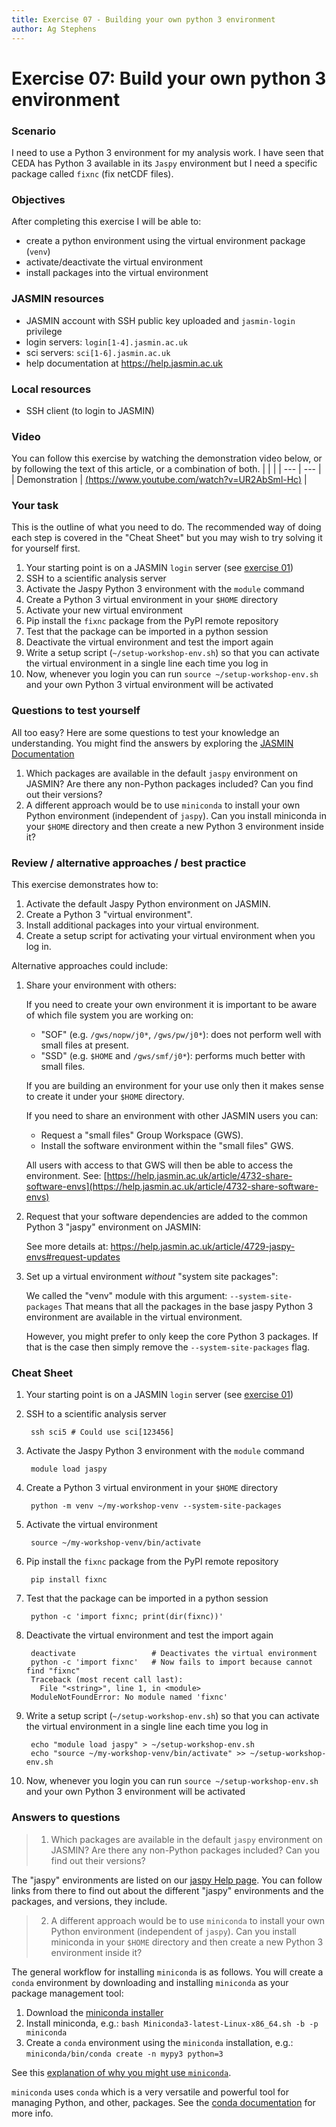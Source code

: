 ```yaml
---
title: Exercise 07 - Building your own python 3 environment
author: Ag Stephens
---
```


# Exercise 07: Build your own python 3 environment

### Scenario

I need to use a Python 3 environment for my analysis work. I have seen that CEDA has Python 3 available in its `Jaspy` environment but I need a specific package called `fixnc` (fix netCDF files).

### Objectives
 
After completing this exercise I will be able to:

 * create a python environment using the virtual environment package (`venv`)
 * activate/deactivate the virtual environment
 * install packages into the virtual environment 

### JASMIN resources

 * JASMIN account with SSH public key uploaded and `jasmin-login` privilege
 * login servers: `login[1-4].jasmin.ac.uk`
 * sci servers: `sci[1-6].jasmin.ac.uk`
 * help documentation at https://help.jasmin.ac.uk

### Local resources

* SSH client (to login to JASMIN)

### Video

You can follow this exercise by watching the demonstration video below, or by following the text of this article, or a combination of both.
|  |  |
| --- | --- |
| Demonstration | [(https://www.youtube.com/watch?v=UR2AbSml-Hc)](https://www.youtube.com/watch?v=UR2AbSml-Hc) |

### Your task

This is the outline of what you need to do. The recommended way of doing each step is covered in the "Cheat Sheet" but you may wish to try solving it for yourself first.

 1. Your starting point is on a JASMIN `login` server (see [exercise 01](../ex01))
 1. SSH to a scientific analysis server
 1. Activate the Jaspy Python 3 environment with the `module` command
 1. Create a Python 3 virtual environment in your `$HOME` directory
 1. Activate your new virtual environment
 1. Pip install the `fixnc` package from the PyPI remote repository
 1. Test that the package can be imported in a python session
 1. Deactivate the virtual environment and test the import again
 1. Write a setup script (`~/setup-workshop-env.sh`) so that you can activate the virtual environment in a single line each time you log in
 1. Now, whenever you login you can run `source ~/setup-workshop-env.sh` and your own Python 3 virtual environment will be activated

### Questions to test yourself

All too easy? Here are some questions to test your knowledge an understanding. You might find the answers by exploring the [JASMIN Documentation](https://help.jasmin.ac.uk)

 1. Which packages are available in the default `jaspy` environment on JASMIN? Are there any non-Python packages included? Can you find out their versions?
 2. A different approach would be to use `miniconda` to install your own Python environment (independent of `jaspy`). Can you install miniconda in your `$HOME` directory and then create a new Python 3 environment inside it?

### Review / alternative approaches / best practice

This exercise demonstrates how to:
 1. Activate the default Jaspy Python environment on JASMIN.
 1. Create a Python 3 "virtual environment".
 1. Install additional packages into your virtual environment.
 1. Create a setup script for activating your virtual environment when you log in.

Alternative approaches could include:

 1. Share your environment with others:

     If you need to create your own environment it is important to be aware of which file system you are working on:

       * "SOF" (e.g. `/gws/nopw/j0*`, `/gws/pw/j0*`): does not perform well with small files at present.
       * "SSD" (e.g. `$HOME` and `/gws/smf/j0*`): performs much better with small files.

     If you are building an environment for your use only then it makes sense to create it under your `$HOME` directory.

     If you need to share an environment with other JASMIN users you can:
     
       * Request a "small files" Group Workspace (GWS).
       * Install the software environment within the "small files" GWS.

     All users with access to that GWS will then be able to access the environment.
     See: [https://help.jasmin.ac.uk/article/4732-share-software-envs](https://help.jasmin.ac.uk/article/4732-share-software-envs)

 2. Request that your software dependencies are added to the common Python 3 "jaspy" environment on JASMIN:

     See more details at:
        https://help.jasmin.ac.uk/article/4729-jaspy-envs#request-updates

 3. Set up a virtual environment _without_ "system site packages":

     We called the "venv" module with this argument: `--system-site-packages`
     That means that all the packages in the base jaspy Python 3 environment are available in the virtual environment.

     However, you might prefer to only keep the core Python 3 packages. If that is the case then simply remove the `--system-site-packages` flag.

### Cheat Sheet

1. Your starting point is on a JASMIN `login` server (see [exercise 01](../ex01))

1. SSH to a scientific analysis server

        ssh sci5 # Could use sci[123456]

1. Activate the Jaspy Python 3 environment with the `module` command

        module load jaspy

1. Create a Python 3 virtual environment in your `$HOME` directory

        python -m venv ~/my-workshop-venv --system-site-packages

1. Activate the virtual environment

        source ~/my-workshop-venv/bin/activate

1. Pip install the `fixnc` package from the PyPI remote repository

        pip install fixnc

1. Test that the package can be imported in a python session

        python -c 'import fixnc; print(dir(fixnc))'

1. Deactivate the virtual environment and test the import again

        deactivate                 # Deactivates the virtual environment
        python -c 'import fixnc'   # Now fails to import because cannot find "fixnc"
        Traceback (most recent call last):
          File "<string>", line 1, in <module>
        ModuleNotFoundError: No module named 'fixnc'

1. Write a setup script (`~/setup-workshop-env.sh`) so that you can activate the virtual environment in a single line each time you log in

        echo "module load jaspy" > ~/setup-workshop-env.sh
        echo "source ~/my-workshop-venv/bin/activate" >> ~/setup-workshop-env.sh

1. Now, whenever you login you can run `source ~/setup-workshop-env.sh` and your own Python 3 environment will be activated

### Answers to questions

> 1. Which packages are available in the default `jaspy` environment on JASMIN? Are there any non-Python packages included? Can you find out their versions?

The "jaspy" environments are listed on our [jaspy Help page](https://help.jasmin.ac.uk/article/4729-jaspy-envs). You can follow links from there to find out about the different "jaspy" environments and the packages, and versions, they include.

> 2. A different approach would be to use `miniconda` to install your own Python environment (independent of `jaspy`). Can you install miniconda in your `$HOME` directory and then create a new Python 3 environment inside it?

The general workflow for installing `miniconda` is as follows. You will create a `conda` environment by downloading and installing `miniconda` as your package management tool:
  1. Download the [miniconda installer](https://docs.conda.io/en/latest/miniconda.html)
  2. Install miniconda, e.g.: `bash Miniconda3-latest-Linux-x86_64.sh -b -p miniconda`
  3. Create a `conda` environment using the `miniconda` installation, e.g.: `miniconda/bin/conda create -n mypy3 python=3`

See this [explanation of why you might use `miniconda`](https://docs.conda.io/projects/conda/en/latest/user-guide/install/download.html#anaconda-or-miniconda).

`miniconda` uses `conda` which is a very versatile and powerful tool for managing Python, and other, packages. See the [conda documentation](https://docs.conda.io) for more info.

